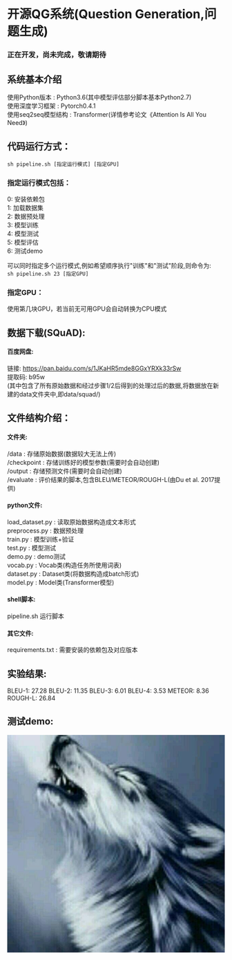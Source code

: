 # 开源QG系统(Question Generation,问题生成)
### 正在开发，尚未完成，敬请期待


## 系统基本介绍
使用Python版本 : Python3.6(其中模型评估部分脚本基本Python2.7)  
使用深度学习框架 : Pytorch0.4.1  
使用seq2seq模型结构 : Transformer(详情参考论文《Attention Is All You Need》)  


## 代码运行方式：
`sh pipeline.sh [指定运行模式] [指定GPU]`  

### 指定运行模式包括：
0: 安装依赖包  
1: 加载数据集  
2: 数据预处理  
3: 模型训练  
4: 模型测试  
5: 模型评估  
6: 测试demo  

可以同时指定多个运行模式,例如希望顺序执行"训练"和"测试"阶段,则命令为:  
`sh pipeline.sh 23 [指定GPU]`  

### 指定GPU：
使用第几块GPU，若当前无可用GPU会自动转换为CPU模式  


## 数据下载(SQuAD):
#### 百度网盘:
链接: https://pan.baidu.com/s/1JKaHR5mde8GGxYRXk33rSw  
提取码: b95w  
(其中包含了所有原始数据和经过步骤1/2后得到的处理过后的数据,将数据放在新建的data文件夹中,即data/squad/)  


## 文件结构介绍：
#### 文件夹:
/data : 存储原始数据(数据较大无法上传)  
/checkpoint : 存储训练好的模型参数(需要时会自动创建)  
/output : 存储预测文件(需要时会自动创建)  
/evaluate : 评价结果的脚本,包含BLEU/METEOR/ROUGH-L(由Du et al. 2017提供)  
#### python文件:
load_dataset.py : 读取原始数据构造成文本形式  
preprocess.py : 数据预处理  
train.py : 模型训练+验证  
test.py : 模型测试  
demo.py : demo测试  
vocab.py : Vocab类(构造任务所使用词表)  
dataset.py : Dataset类(将数据构造成batch形式)  
model.py : Model类(Transformer模型)  
#### shell脚本:
pipeline.sh 运行脚本  
#### 其它文件:
requirements.txt : 需要安装的依赖包及对应版本


## 实验结果:
BLEU-1: 27.28
BLEU-2: 11.35
BLEU-3: 6.01
BLEU-4: 3.53
METEOR: 8.36
ROUGH-L: 26.84


## 测试demo:
![Image text](image/demo.jpg)

